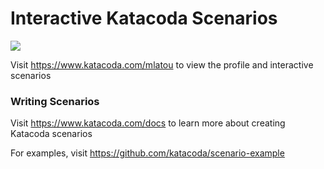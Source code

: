 # Interactive Katacoda Scenarios

[![](http://shields.katacoda.com/katacoda/mlatou/count.svg)](https://www.katacoda.com/mlatou "Get your profile on Katacoda.com")

Visit https://www.katacoda.com/mlatou to view the profile and interactive scenarios

### Writing Scenarios
Visit https://www.katacoda.com/docs to learn more about creating Katacoda scenarios

For examples, visit https://github.com/katacoda/scenario-example
